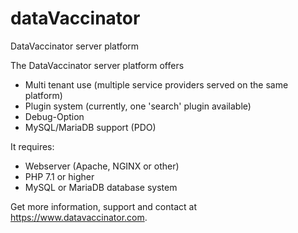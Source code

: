 # dataVaccinator
DataVaccinator server platform

The DataVaccinator server platform offers

* Multi tenant use (multiple service providers served on the same platform)
* Plugin system (currently, one 'search' plugin available)
* Debug-Option
* MySQL/MariaDB support (PDO)

It requires:

* Webserver (Apache, NGINX or other)
* PHP 7.1 or higher
* MySQL or MariaDB database system

Get more information, support and contact at <https://www.datavaccinator.com>.